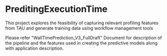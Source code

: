 # PreditingExecutionTime
This project explores the feasibility of capturing relevant profiling features from TAU and generate training data using workflow management tools

Please refer "WallTimePrediction_V3_FullDraft" Document for description of the pipeline and the features used in creating the predictive models along with application description.
